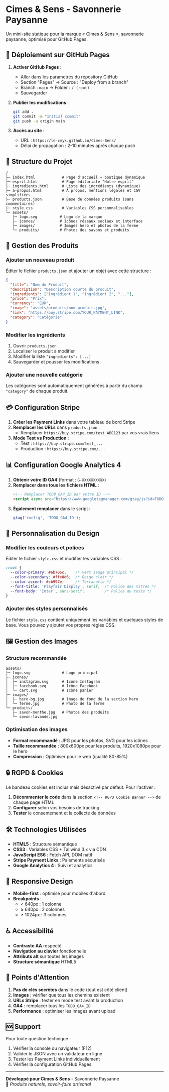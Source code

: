 # Cimes & Sens - Savonnerie Paysanne

Un mini-site statique pour la marque « Cimes & Sens », savonnerie paysanne, optimisé pour GitHub Pages.

## 🚀 Déploiement sur GitHub Pages

1. **Activer GitHub Pages** :
   - Aller dans les paramètres du repository GitHub
   - Section "Pages" → Source : "Deploy from a branch"
   - Branch : `main` → Folder : `/ (root)`
   - Sauvegarder

2. **Publier les modifications** :
   ```bash
   git add .
   git commit -m "Initial commit"
   git push -u origin main
   ```

3. **Accès au site** :
   - URL : `https://le-cmyk.github.io/Cimes-Sens/`
   - Délai de propagation : 2-10 minutes après chaque push

## 📂 Structure du Projet

```
/
├─ index.html            # Page d'accueil + boutique dynamique
├─ esprit.html           # Page éditoriale "Notre esprit"
├─ ingredients.html      # Liste des ingrédients (dynamique)
├─ a-propos.html         # À propos, mentions légales et CGV simplifiées
├─ products.json         # Base de données produits (sans commentaires)
├─ style.css             # Variables CSS personnalisables
└─ assets/
   ├─ logo.svg          # Logo de la marque
   ├─ icones/           # Icônes réseaux sociaux et interface
   ├─ images/           # Images hero et photos de la ferme
   └─ produits/         # Photos des savons et produits
```

## 🛒 Gestion des Produits

### Ajouter un nouveau produit

Éditer le fichier `products.json` et ajouter un objet avec cette structure :

```json
{
  "title": "Nom du Produit",
  "description": "Description courte du produit",
  "ingredients": ["Ingrédient 1", "Ingrédient 2", "..."],
  "price": "Prix",
  "currency": "EUR",
  "image": "assets/produits/nom-produit.jpg",
  "link": "https://buy.stripe.com/YOUR_PAYMENT_LINK",
  "category": "Catégorie"
}
```

### Modifier les ingrédients

1. Ouvrir `products.json`
2. Localiser le produit à modifier
3. Modifier la liste `"ingredients": [...]`
4. Sauvegarder et pousser les modifications

### Ajouter une nouvelle catégorie

Les catégories sont automatiquement générées à partir du champ `"category"` de chaque produit.

## 💳 Configuration Stripe

1. **Créer les Payment Links** dans votre tableau de bord Stripe
2. **Remplacer les URLs** dans `products.json` :
   - Remplacer `https://buy.stripe.com/test_ABC123` par vos vrais liens
3. **Mode Test vs Production** :
   - Test : `https://buy.stripe.com/test_...`
   - Production : `https://buy.stripe.com/...`

## 📊 Configuration Google Analytics 4

1. **Obtenir votre ID GA4** (format : `G-XXXXXXXXXX`)
2. **Remplacer dans tous les fichiers HTML** :
   ```html
   <!-- Remplacer TODO_GA4_ID par votre ID -->
   <script async src="https://www.googletagmanager.com/gtag/js?id=TODO_GA4_ID"></script>
   ```
3. **Également remplacer** dans le script :
   ```javascript
   gtag('config', 'TODO_GA4_ID');
   ```

## 🎨 Personnalisation du Design

### Modifier les couleurs et polices

Éditer le fichier `style.css` et modifier les variables CSS :

```css
:root {
  --color-primary: #6b705c;    /* Vert sauge principal */
  --color-secondary: #ffe8d6;  /* Beige clair */
  --color-accent: #cb997e;     /* Terracotta */
  --font-title: 'Playfair Display', serif;  /* Police des titres */
  --font-body: 'Inter', sans-serif;         /* Police du texte */
}
```

### Ajouter des styles personnalisés

Le fichier `style.css` contient uniquement les variables et quelques styles de base. Vous pouvez y ajouter vos propres règles CSS.

## 🖼️ Gestion des Images

### Structure recommandée
```
assets/
├─ logo.svg              # Logo principal
├─ icones/
│  ├─ instagram.svg      # Icône Instagram
│  ├─ facebook.svg       # Icône Facebook
│  └─ cart.svg           # Icône panier
├─ images/
│  ├─ hero-bg.jpg        # Image de fond de la section hero
│  └─ ferme.jpg          # Photo de la ferme
└─ produits/
   ├─ savon-menthe.jpg   # Photos des produits
   └─ savon-lavande.jpg
```

### Optimisation des images
- **Format recommandé** : JPG pour les photos, SVG pour les icônes
- **Taille recommandée** : 800x600px pour les produits, 1920x1080px pour le hero
- **Compression** : Optimiser pour le web (qualité 80-85%)

## 🔒 RGPD & Cookies

Le bandeau cookies est inclus mais désactivé par défaut. Pour l'activer :

1. **Décommenter le code** dans la section `<!-- RGPD Cookie Banner -->` de chaque page HTML
2. **Configurer** selon vos besoins de tracking
3. **Tester** le consentement et la collecte de données

## 🛠️ Technologies Utilisées

- **HTML5** : Structure sémantique
- **CSS3** : Variables CSS + Tailwind 3.x via CDN
- **JavaScript ES6** : Fetch API, DOM natif
- **Stripe Payment Links** : Paiements sécurisés
- **Google Analytics 4** : Suivi et analytics

## 📱 Responsive Design

- **Mobile-first** : optimisé pour mobiles d'abord
- **Breakpoints** :
  - < 640px : 1 colonne
  - ≥ 640px : 2 colonnes
  - ≥ 1024px : 3 colonnes

## ♿ Accessibilité

- **Contraste AA** respecté
- **Navigation au clavier** fonctionnelle
- **Attributs alt** sur toutes les images
- **Structure sémantique** HTML5

## 🚨 Points d'Attention

1. **Pas de clés secrètes** dans le code (tout est côté client)
2. **Images** : vérifier que tous les chemins existent
3. **URLs Stripe** : tester en mode test avant la production
4. **GA4** : remplacer tous les `TODO_GA4_ID`
5. **Performance** : optimiser les images avant upload

## 🆘 Support

Pour toute question technique :
1. Vérifier la console du navigateur (F12)
2. Valider le JSON avec un validateur en ligne
3. Tester les Payment Links individuellement
4. Vérifier la configuration GitHub Pages

---

**Développé pour Cimes & Sens** - Savonnerie Paysanne  
🌿 *Produits naturels, savoir-faire artisanal*
